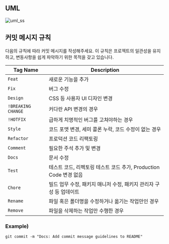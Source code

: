 ## UML
![uml_ss](https://github.com/LIG-JY/PDA-JavaPattern/assets/104045973/df6cda99-35e1-474b-a299-f72c97f37d9c)


## 커밋 메시지 규칙

다음의 규칙에 따라 커밋 메시지를 작성해주세요. 이 규칙은 프로젝트의 일관성을 유지하고, 변동사항을 쉽게 파악하기 위한 목적을 갖고 있습니다.

| Tag Name           | Description                                                           |
|--------------------|-----------------------------------------------------------------------|
| `Feat`             | 새로운 기능을 추가                                                        
| `Fix`              | 버그 수정                                                               
| `Design`           | CSS 등 사용자 UI 디자인 변경                                          
| `!BREAKING CHANGE` | 커다란 API 변경의 경우                                               
| `!HOTFIX`          | 급하게 치명적인 버그를 고쳐야하는 경우                                    
| `Style`            | 코드 포맷 변경, 세미 콜론 누락, 코드 수정이 없는 경우                       
| `Refactor`         | 프로덕션 코드 리팩토링                                                
| `Comment`          | 필요한 주석 추가 및 변경                                              
| `Docs`             | 문서 수정                                                             
| `Test`             | 테스트 코드, 리펙토링 테스트 코드 추가, Production Code 변경 없음     
| `Chore`            | 빌드 업무 수정, 패키지 매니저 수정, 패키지 관리자 구성 등 업데이트    
| `Rename`           | 파일 혹은 폴더명을 수정하거나 옮기는 작업만인 경우                    
| `Remove`           | 파일을 삭제하는 작업만 수행한 경우

### Example)
```
git commit -m "Docs: Add commit message guidelines to README"
```

